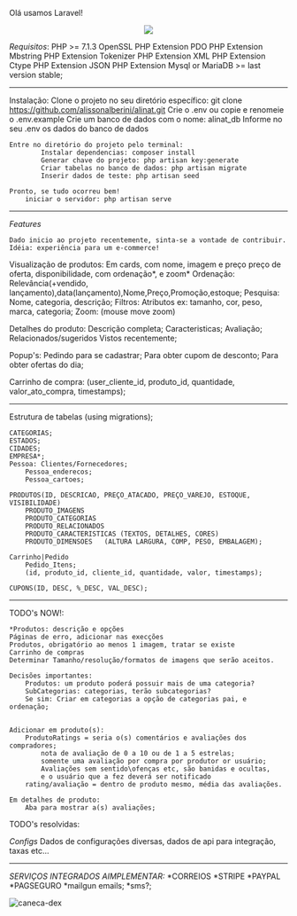 Olá usamos Laravel!
<p align="center"><img src="https://laravel.com/assets/img/components/logo-laravel.svg"></p>

*Requisitos*:
    PHP >= 7.1.3
    OpenSSL PHP Extension
    PDO PHP Extension
    Mbstring PHP Extension
    Tokenizer PHP Extension
    XML PHP Extension
    Ctype PHP Extension
    JSON PHP Extension
    Mysql or MariaDB >= last version stable;

-------------------

Instalação:
    Clone o projeto no seu diretório específico:
        git clone https://github.com/alissonalberini/alinat.git
        Crie o .env ou copie e renomeie o .env.example
        Crie um banco de dados com o nome: alinat_db
        Informe no seu .env os dados do banco de dados

	Entre no diretório do projeto pelo terminal:
            Instalar dependencias: composer install
            Generar chave do projeto: php artisan key:generate
            Criar tabelas no banco de dados: php artisan migrate
            Inserir dados de teste: php artisan seed

	Pronto, se tudo ocorreu bem!
        iniciar o servidor: php artisan serve

-------------------

*Features*

    Dado inicio ao projeto recentemente, sinta-se a vontade de contribuir.
    Idéia: experiência para um e-commerce!

Visualização de produtos:
    Em cards, com nome, imagem e preço preço de oferta, disponibilidade, com ordenação*, e zoom*
    Ordenação: Relevância(+vendido, lançamento),data(lançamento),Nome,Preço,Promoção,estoque;
    Pesquisa: Nome, categoria, descrição;
    Filtros: Atributos ex: tamanho, cor, peso, marca, categoria;
    Zoom: (mouse move zoom)

Detalhes do produto:
    Descrição completa;
    Caracteristicas;
    Avaliação;
    Relacionados/sugeridos
    Vistos recentemente;

Popup's: 
    Pedindo para se cadastrar;
    Para obter cupom de desconto;
    Para obter ofertas do dia;

Carrinho de compra:
    (user_cliente_id, produto_id, quantidade, valor_ato_compra, timestamps);

-------------------

Estrutura de tabelas (using migrations);
	
    CATEGORIAS;
    ESTADOS;
    CIDADES;
    EMPRESA*;
    Pessoa: Clientes/Fornecedores;
        Pessoa_enderecos;
        Pessoa_cartoes;

    PRODUTOS(ID, DESCRICAO, PREÇO_ATACADO, PREÇO_VAREJO, ESTOQUE, VISIBILIDADE)
        PRODUTO_IMAGENS
        PRODUTO_CATEGORIAS
        PRODUTO_RELACIONADOS
        PRODUTO_CARACTERISTICAS (TEXTOS, DETALHES, CORES)
        PRODUTO_DIMENSOES	(ALTURA LARGURA, COMP, PESO, EMBALAGEM);

    Carrinho|Pedido
        Pedido_Itens;
        (id, produto_id, cliente_id, quantidade, valor, timestamps);

    CUPONS(ID, DESC, %_DESC, VAL_DESC);

-------------------

TODO's NOW!:

    *Produtos: descrição e opções
    Páginas de erro, adicionar nas execções
    Produtos, obrigatório ao menos 1 imagem, tratar se existe
    Carrinho de compras
    Determinar Tamanho/resolução/formatos de imagens que serão aceitos.

    Decisões importantes:
        Produtos: um produto poderá possuir mais de uma categoria?
        SubCategorias: categorias, terão subcategorias?
        Se sim: Criar em categorias a opção de categorias pai, e ordenação;
     
        
    Adicionar em produto(s):
        ProdutoRatings = seria o(s) comentários e avaliações dos compradores;
            nota de avaliação de 0 a 10 ou de 1 a 5 estrelas;
            somente uma avaliação por compra por produtor or usuário;
            Avaliações sem sentido\ofenças etc, são banidas e ocultas, 
            e o usuário que a fez deverá ser notificado
        rating/avaliação = dentro de produto mesmo, média das avaliações.

    Em detalhes de produto:
        Aba para mostrar a(s) avaliações;

TODO's resolvidas:


*Configs*
    Dados de configurações diversas, dados de api para integração, taxas etc...

-------------------

*SERVIÇOS INTEGRADOS AIMPLEMENTAR:*
    *CORREIOS
    *STRIPE
    *PAYPAL
    *PAGSEGURO
    *mailgun emails;
    *sms?;


<div class="row gallery row text-center">
<img class="card-img-top img-responsive thumbnail zoom" src="{{asset('imgs/c-1.PNG')}}" alt="caneca-dex"/>
